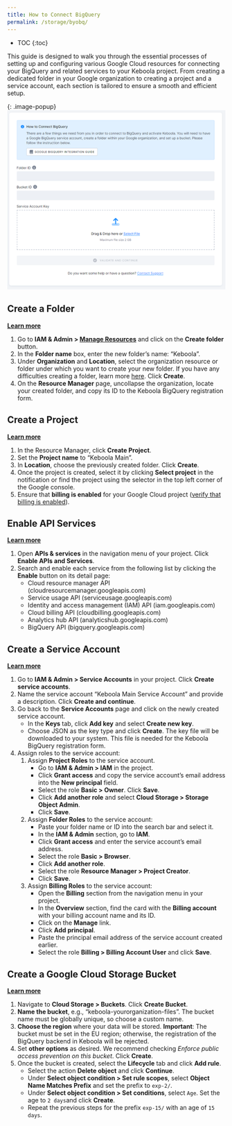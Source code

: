 ```yaml
---
title: How to Connect BigQuery
permalink: /storage/byobq/
---
```


* TOC
{:toc}

This guide is designed to walk you through the essential processes of setting up and configuring various Google Cloud resources for connecting your BigQuery 
and related services to your Keboola project. From creating a dedicated folder in your Google organization to creating a project and a service account, 
each section is tailored to ensure a smooth and efficient setup.

{: .image-popup}
![How to connect BigQuery](/storage/byobq/pic.png)

## Create a Folder 
[**Learn more**](https://cloud.google.com/resource-manager/docs/creating-managing-folders)

1.	Go to **IAM & Admin > [Manage Resources](https://console.cloud.google.com/cloud-resource-manager)** and click on the **Create folder** button.
2.	In the **Folder name** box, enter the new folder’s name: “Keboola”.
3.	Under **Organization** and **Location**, select the organization resource or folder under which you want to create your new folder. If you have any difficulties creating a folder, learn more [here](https://cloud.google.com/resource-manager/docs/creating-managing-folders#folder-permissions). Click **Create**.
4.	On the **Resource Manager** page, uncollapse the organization, locate your created folder, and copy its ID to the Keboola BigQuery registration form.

## Create a Project 
[**Learn more**](https://cloud.google.com/resource-manager/docs/creating-managing-projects#creating_a_project)

1.	In the Resource Manager, click **Create Project**.
2.	Set the **Project name** to “Keboola Main”.
3.	In **Location**, choose the previously created folder. Click **Create**.
4.	Once the project is created, select it by clicking **Select project** in the notification or find the project using the selector in the top left corner of the Google console.
5.	Ensure that **billing is enabled** for your Google Cloud project ([verify that billing is enabled](https://cloud.google.com/billing/docs/how-to/verify-billing-enabled#console)).

## Enable API Services 
[**Learn more**](https://cloud.google.com/endpoints/docs/openapi/enable-api#enabling_an_api)

1.	Open **APIs & services** in the navigation menu of your project. Click **Enable APIs and Services**.
2.	Search and enable each service from the following list by clicking the **Enable** button on its detail page:
    - Cloud resource manager API (cloudresourcemanager.googleapis.com)
    - Service usage API (serviceusage.googleapis.com)
    - Identity and access management (IAM) API (iam.googleapis.com)
    - Cloud billing API (cloudbilling.googleapis.com)
    - Analytics hub API (analyticshub.googleapis.com)
    - BigQuery API (bigquery.googleapis.com)

## Create a Service Account 
[**Learn more**](https://cloud.google.com/iam/docs/service-accounts-create#creating)

1.	Go to **IAM & Admin > Service Accounts** in your project. Click **Create service accounts**. 
2.	Name the service account “Keboola Main Service Account” and provide a description. Click **Create and continue**.
3.	Go back to the **Service Accounts** page and click on the newly created service account.
    - In the **Keys** tab, click **Add key** and select **Create new key**.
    - Choose JSON as the key type and click **Create**. The key file will be downloaded to your system. This file is needed for the Keboola BigQuery registration form.
4.	Assign roles to the service account:    
    1. Assign **Project Roles** to the service account.
        - Go to **IAM & Admin > IAM** in the project.
        - Click **Grant access** and copy the service account’s email address into the **New principal** field.
        - Select the role **Basic > Owner**. Click **Save**.
        - Click **Add another role** and select **Cloud Storage > Storage Object Admin**.
        - Click **Save**.
    2. Assign **Folder Roles** to the service account:
        - Paste your folder name or ID into the search bar and select it.
        - In the **IAM & Admin** section, go to **IAM**.
        - Click **Grant access** and enter the service account’s email address.
        - Select the role **Basic > Browser**.
        - Click **Add another role**.
        - Select the role **Resource Manager > Project Creator**.
        - Click **Save**.
    3. Assign **Billing Roles** to the service account:
        - Open the **Billing** section from the navigation menu in your project.
        - In the **Overview** section, find the card with the **Billing account** with your billing account name and its ID.
        - Click on the **Manage** link.
        - Click **Add principal**.
        - Paste the principal email address of the service account created earlier.
        - Select the role **Billing > Billing Account User** and click **Save**.

## Create a Google Cloud Storage Bucket 
[**Learn more**](https://cloud.google.com/storage/docs/creating-buckets#create_a_new_bucket)

1.	Navigate to **Cloud Storage > Buckets**. Click **Create Bucket**.
2.	**Name the bucket**, e.g., “keboola-yourorganization-files”. The bucket name must be globally unique, so choose a custom name.
3.	**Choose the region** where your data will be stored. **Important**: The bucket must be set in the EU region; otherwise, the registration of the BigQuery backend in Keboola will be rejected.
4.	Set **other options** as desired. We recommend checking _Enforce public access prevention on this bucket_. Click **Create**.
5.	Once the bucket is created, select the **Lifecycle** tab and click **Add rule**.
    - Select the action **Delete object** and click **Continue**.
    - Under **Select object condition > Set rule scopes**, select **Object Name Matches Prefix** and set the prefix to `exp-2/`.
    - Under **Select object condition > Set conditions**, select `Age`. Set the age to `2 days`and click **Create**.
    - Repeat the previous steps for the prefix `exp-15/` with an age of `15 days`.
